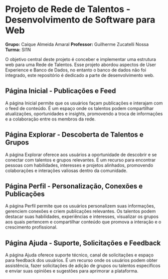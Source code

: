 # Projeto de Rede de Talentos - Desenvolvimento de Software para Web

**Grupo:** Caíque Almeida Amaral 
**Professor:** Guilherme Zucatelli Nossa  
**Turma:** SI1N

O objetivo central deste projeto é conceber e implementar uma estrutura web para uma Rede de Talentos.
Esse projeto abordou aspectos de User Experience e Banco de Dados, no entanto o banco de dados não foi integrado, este repositório é dedicado a parte de desenvolvimento web.

## Página Inicial - Publicações e Feed

A página Inicial permite que os usuários façam publicações e interajam com o feed de conteúdo.
É um espaço onde os talentos podem compartilhar atualizações, oportunidades e insights, promovendo
a troca de informações e a colaboração entre os membros da rede.

## Página Explorar - Descoberta de Talentos e Grupos

A página Explorar oferece aos usuários a oportunidade de descobrir e se conectar com talentos e grupos relevantes.
É um recurso para encontrar pessoas com habilidades, interesses e projetos alinhados, promovendo colaborações e interações
valiosas dentro da comunidade.

## Página Perfil - Personalização, Conexões e Publicações

A página Perfil permite que os usuários personalizem suas informações, gerenciem conexões e criem
publicações relevantes. Os talentos podem destacar suas habilidades, experiências e interesses, visualizar
os grupos aos quais pertencem e compartilhar conteúdo que promova a interação e o crescimento profissional.

## Página Ajuda - Suporte, Solicitações e Feedback

A página Ajuda oferece suporte técnico, canal de solicitações e espaço para feedback dos usuários.
É um recurso onde os usuários podem obter assistência, fazer solicitações de adição de grupos ou talentos 
específicos e enviar suas opiniões e sugestões para aprimorar a plataforma.
